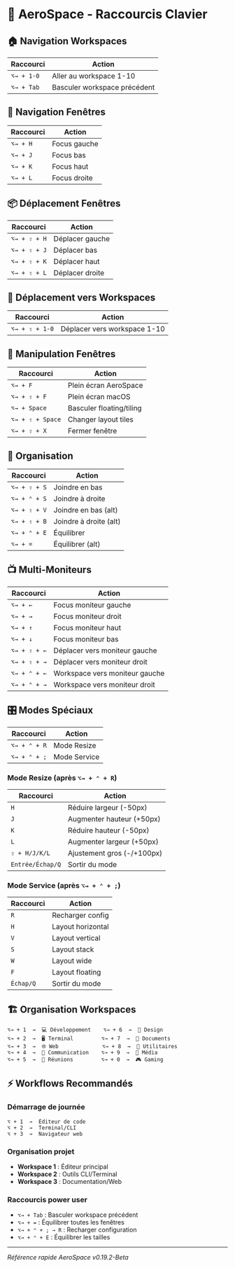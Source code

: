 # 🚀 AeroSpace - Raccourcis Clavier

## 🏠 Navigation Workspaces

| Raccourci | Action |
|-----------|--------|
| `⌥→ + 1-0` | Aller au workspace 1-10 |
| `⌥→ + Tab` | Basculer workspace précédent |

## 🎯 Navigation Fenêtres

| Raccourci | Action |
|-----------|--------|
| `⌥→ + H` | Focus gauche |
| `⌥→ + J` | Focus bas |
| `⌥→ + K` | Focus haut |
| `⌥→ + L` | Focus droite |

## 📦 Déplacement Fenêtres

| Raccourci | Action |
|-----------|--------|
| `⌥→ + ⇧ + H` | Déplacer gauche |
| `⌥→ + ⇧ + J` | Déplacer bas |
| `⌥→ + ⇧ + K` | Déplacer haut |
| `⌥→ + ⇧ + L` | Déplacer droite |

## 🚀 Déplacement vers Workspaces

| Raccourci | Action |
|-----------|--------|
| `⌥→ + ⇧ + 1-0` | Déplacer vers workspace 1-10 |

## 🔄 Manipulation Fenêtres

| Raccourci | Action |
|-----------|--------|
| `⌥→ + F` | Plein écran AeroSpace |
| `⌥→ + ⇧ + F` | Plein écran macOS |
| `⌥→ + Space` | Basculer floating/tiling |
| `⌥→ + ⇧ + Space` | Changer layout tiles |
| `⌥→ + ⇧ + X` | Fermer fenêtre |

## 🔧 Organisation

| Raccourci | Action |
|-----------|--------|
| `⌥→ + ⇧ + S` | Joindre en bas |
| `⌥→ + ⌃ + S` | Joindre à droite |
| `⌥→ + ⇧ + V` | Joindre en bas (alt) |
| `⌥→ + ⇧ + B` | Joindre à droite (alt) |
| `⌥→ + ⌃ + E` | Équilibrer |
| `⌥→ + =` | Équilibrer (alt) |

## 📺 Multi-Moniteurs

| Raccourci | Action |
|-----------|--------|
| `⌥→ + ←` | Focus moniteur gauche |
| `⌥→ + →` | Focus moniteur droit |
| `⌥→ + ↑` | Focus moniteur haut |
| `⌥→ + ↓` | Focus moniteur bas |
| `⌥→ + ⇧ + ←` | Déplacer vers moniteur gauche |
| `⌥→ + ⇧ + →` | Déplacer vers moniteur droit |
| `⌥→ + ⌃ + ←` | Workspace vers moniteur gauche |
| `⌥→ + ⌃ + →` | Workspace vers moniteur droit |

## 🎛 Modes Spéciaux

| Raccourci | Action |
|-----------|--------|
| `⌥→ + ⌃ + R` | Mode Resize |
| `⌥→ + ⌃ + ;` | Mode Service |

### Mode Resize (après `⌥→ + ⌃ + R`)

| Raccourci | Action |
|-----------|--------|
| `H` | Réduire largeur (-50px) |
| `J` | Augmenter hauteur (+50px) |
| `K` | Réduire hauteur (-50px) |
| `L` | Augmenter largeur (+50px) |
| `⇧ + H/J/K/L` | Ajustement gros (-/+100px) |
| `Entrée/Échap/Q` | Sortir du mode |

### Mode Service (après `⌥→ + ⌃ + ;`)

| Raccourci | Action |
|-----------|--------|
| `R` | Recharger config |
| `H` | Layout horizontal |
| `V` | Layout vertical |
| `S` | Layout stack |
| `W` | Layout wide |
| `F` | Layout floating |
| `Échap/Q` | Sortir du mode |

## 🏗 Organisation Workspaces

```
⌥→ + 1  →  💻 Développement    ⌥→ + 6  →  🎨 Design
⌥→ + 2  →  🖥 Terminal         ⌥→ + 7  →  📄 Documents  
⌥→ + 3  →  🌐 Web              ⌥→ + 8  →  🔧 Utilitaires
⌥→ + 4  →  📧 Communication    ⌥→ + 9  →  🎵 Média
⌥→ + 5  →  🤝 Réunions         ⌥→ + 0  →  🎮 Gaming
```

## ⚡ Workflows Recommandés

### Démarrage de journée
```
⌥ + 1  →  Éditeur de code
⌥ + 2  →  Terminal/CLI  
⌥ + 3  →  Navigateur web
```

### Organisation projet
- **Workspace 1** : Éditeur principal
- **Workspace 2** : Outils CLI/Terminal
- **Workspace 3** : Documentation/Web

### Raccourcis power user
- `⌥→ + Tab` : Basculer workspace précédent
- `⌥→ + =` : Équilibrer toutes les fenêtres
- `⌥→ + ⌃ + ; → R` : Recharger configuration
- `⌥→ + ⌃ + E` : Équilibrer les tailles

---
*Référence rapide AeroSpace v0.19.2-Beta*